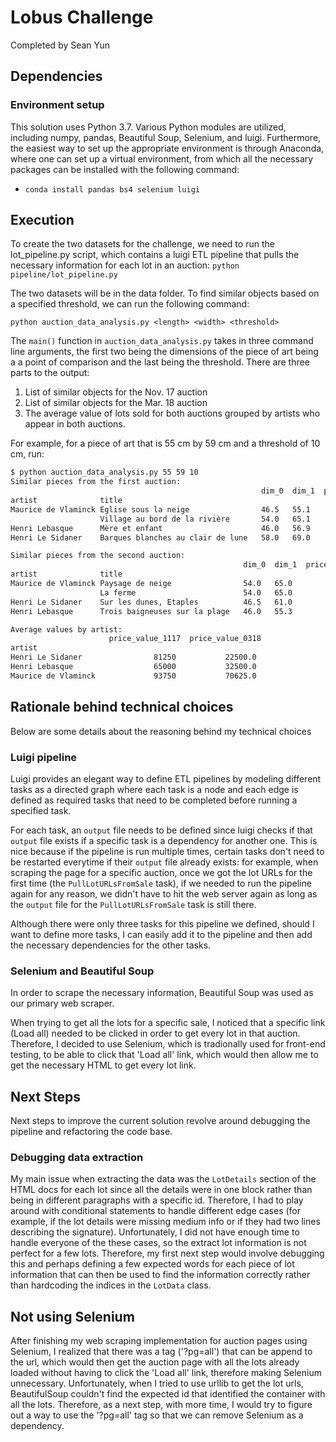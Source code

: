 # Lobus Challenge
Completed by Sean Yun

## Dependencies
### Environment setup
This solution uses Python 3.7. Various Python modules are utilized, including numpy, pandas, Beautiful Soup, Selenium, and luigi. Furthermore, the easiest way to set up the appropriate environment is through Anaconda, where one can set up a virtual environment, from which all the necessary packages can be installed with the following command:
- `conda install pandas bs4 selenium luigi`

## Execution
To create the two datasets for the challenge, we need to run the lot_pipeline.py script, which contains a luigi ETL pipeline that pulls the necessary information for each lot in an auction:
`python pipeline/lot_pipeline.py`

The two datasets will be in the data folder.  To find similar objects based on a specified threshold, we can run the following command:

`python auction_data_analysis.py <length> <width> <threshold>`

The `main()` function in `auction_data_analysis.py` takes in three command line arguments, the first two being the dimensions of the piece of art being a a point of comparison and the last being the threshold.  There are three parts to the output:
1. List of similar objects for the Nov. 17 auction
2. List of similar objects for the Mar. 18 auction
3. The average value of lots sold for both auctions grouped by artists who appear in both auctions.

For example, for a piece of art that is 55 cm by 59 cm and a threshold of 10 cm, run:
``` sh
$ python auction_data_analysis.py 55 59 10
Similar pieces from the first auction: 
                                                        dim_0  dim_1  price_value
artist              title                                                       
Maurice de Vlaminck Eglise sous la neige                46.5   55.1        87500
                    Village au bord de la rivière       54.0   65.1       100000
Henri Lebasque      Mère et enfant                      46.0   56.9        65000
Henri Le Sidaner    Barques blanches au clair de lune   58.0   69.0        81250

Similar pieces from the second auction: 
                                                    dim_0  dim_1  price_value
artist              title                                                   
Maurice de Vlaminck Paysage de neige                54.0   65.0        93750
                    La ferme                        54.0   65.0        47500
Henri Le Sidaner    Sur les dunes, Etaples          46.5   61.0        22500
Henri Lebasque      Trois baigneuses sur la plage   46.0   55.3        32500

Average values by artist: 
                      price_value_1117  price_value_0318
artist                                                 
Henri Le Sidaner                81250           22500.0
Henri Lebasque                  65000           32500.0
Maurice de Vlaminck             93750           70625.0
```

## Rationale behind technical choices
Below are some details about the reasoning behind my technical choices

### Luigi pipeline
Luigi provides an elegant way to define ETL pipelines by modeling different tasks as a directed graph where each task is a node and each edge is defined as required tasks that need to be completed before running a specified task.

For each task, an `output` file needs to be defined since luigi checks if that `output` file exists if a specific task is a dependency for another one.  This is nice because if the pipeline is run multiple times, certain tasks don't need to be restarted everytime if their `output` file already exists: for example, when scraping the page for a specific auction, once we got the lot URLs for the first time (the `PullLotURLsFromSale` task), if we needed to run the pipeline again for any reason, we didn't have to hit the web server again as long as the `output` file for the `PullLotURLsFromSale` task is still there.

Although there were only three tasks for this pipeline we defined, should I want to define more tasks, I can easily add it to the pipeline and then add the necessary dependencies for the other tasks.

### Selenium and Beautiful Soup
In order to scrape the necessary information, Beautiful Soup was used as our primary web scraper.

When trying to get all the lots for a specific sale, I noticed that a specific link (Load all) needed to be clicked in order to get every lot in that auction.  Therefore, I decided to use Selenium, which is tradionally used for front-end testing, to be able to click that 'Load all' link, which would then allow me to get the necessary HTML to get every lot link.

## Next Steps
Next steps to improve the current solution revolve around debugging the pipeline and refactoring the code base.

### Debugging data extraction
My main issue when extracting the data was the `LotDetails` section of the HTML docs for each lot since all the details were in one block rather than being in different paragraphs with a specific id.  Therefore, I had to play around with conditional statements to handle different edge cases (for example, if the lot details were missing medium info or if they had two lines describing the signature).  Unfortunately, I did not have enough time to handle everyone of the these cases, so the extract lot information is not perfect for a few lots.  Therefore, my first next step would involve debugging this and perhaps defining a few expected words for each piece of lot information that can then be used to find the information correctly rather than hardcoding the indices in the `LotData` class.

## Not using Selenium

After finishing my web scraping implementation for auction pages using Selenium, I realized that there was a tag ('?pg=all') that can be append to the url, which would then get the auction page with all the lots already loaded without having to click the 'Load all' link, therefore making Selenium unnecessary.  Unfortunately, when I tried to use urllib to get the lot urls, BeautifulSoup couldn't find the expected id that identified the container with all the lots.  Therefore, as a next step, with more time, I would try to figure out a way to use the '?pg=all' tag so that we can remove Selenium as a dependency.